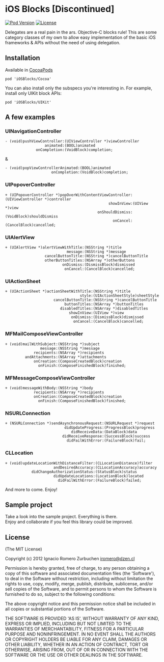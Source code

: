 iOS Blocks [Discontinued] 
============
[![Pod Version](http://img.shields.io/cocoapods/v/iOSBlocks.svg)](http://cocoadocs.org/docsets/iOSBlocks/)
[![License](http://img.shields.io/badge/license-MIT-blue.svg)](http://opensource.org/licenses/MIT)

Delegates are a real pain in the ars. Objective-C blocks rule!
This are some category classes of my own to allow easy implementation of the basic iOS frameworks & APIs without the need of using delegation.

## Installation
Available in [CocoaPods](http://cocoapods.org/?q=iOSBlocks)
```
pod 'iOSBlocks/Cocoa'
```

You can also install only the subspecs you're interesting in. For example, install only UIKit block APIs:
```
pod 'iOSBlocks/UIKit'
```


## A few examples
### UINavigationController
```
- (void)pushViewController:(UIViewController *)viewController
                  animated:(BOOL)animated
              onCompletion:(VoidBlock)completion;
```

&

```
- (void)popViewControllerAnimated:(BOOL)animated
                     onCompletion:(VoidBlock)completion;
```

### UIPopoverController
```
+ (UIPopoverController *)popOverWithContentViewController:(UIViewController *)controller
                                               showInView:(UIView *)view
                                          onShouldDismiss:(VoidBlock)shouldDismiss
                                                 onCancel:(CancelBlock)cancelled;
```

### UIAlertView
```
+ (UIAlertView *)alertViewWithTitle:(NSString *)title
                            message:(NSString *)message
                  cancelButtonTitle:(NSString *)cancelButtonTitle
                  otherButtonTitles:(NSArray *)otherButtons
                          onDismiss:(DismissBlock)dismissed
                           onCancel:(CancelBlock)cancelled;
```

### UIActionSheet
```
+ (UIActionSheet *)actionSheetWithTitle:(NSString *)title
                                  style:(UIActionSheetStyle)sheetStyle
                      cancelButtonTitle:(NSString *)cancelButtonTitle
                           buttonTitles:(NSArray *)buttonTitles
                         disabledTitles:(NSArray *)disabledTitles
                             showInView:(UIView *)view
                              onDismiss:(DismissBlock)dismissed
                               onCancel:(CancelBlock)cancelled;
```

### MFMailComposeViewController
```
+ (void)mailWithSubject:(NSString *)subject
                message:(NSString *)message
             recipients:(NSArray *)recipients
         andAttachments:(NSArray *)attachments
             onCreation:(ComposeCreatedBlock)creation
               onFinish:(ComposeFinishedBlock)finished;
```

### MFMessageComposeViewController
```
+ (void)messageWithBody:(NSString *)body
             recipients:(NSArray *)recipients
             onCreation:(ComposeCreatedBlock)creation
               onFinish:(ComposeFinishedBlock)finished;
```

### NSURLConnection
```
+ (NSURLConnection *)sendAsynchronousRequest:(NSURLRequest *)request
                           didUpdateProgress:(ProgressBlock)progress
                              didReceiveData:(DataBlock)data
                          didReceiveResponse:(SuccessBlock)success
                            didFailWithError:(FailureBlock)fail;
```

### CLLocation
```
+ (void)updateLocationWithDistanceFilter:(CLLocationDistance)filter
                      andDesiredAccuracy:(CLLocationAccuracy)accuracy
            didChangeAuthorizationStatus:(StatusBlock)status
                      didUpdateLocations:(LocationBlock)located
                        didFailWithError:(FailureBlock)failed;
```

And more to come. Enjoy!

## Sample project
Take a look into the sample project. Everything is there.<br>
Enjoy and collaborate if you feel this library could be improved.


## License
(The MIT License)

Copyright (c) 2012 Ignacio Romero Zurbuchen <iromero@dzen.cl>

Permission is hereby granted, free of charge, to any person obtaining a copy of this software and associated documentation files (the 'Software'), to deal in the Software without restriction, including without limitation the rights to use, copy, modify, merge, publish, distribute, sublicense, and/or sell copies of the Software, and to permit persons to whom the Software is furnished to do so, subject to the following conditions:

The above copyright notice and this permission notice shall be included in all copies or substantial portions of the Software.

THE SOFTWARE IS PROVIDED 'AS IS', WITHOUT WARRANTY OF ANY KIND, EXPRESS OR IMPLIED, INCLUDING BUT NOT LIMITED TO THE WARRANTIES OF MERCHANTABILITY, FITNESS FOR A PARTICULAR PURPOSE AND NONINFRINGEMENT. IN NO EVENT SHALL THE AUTHORS OR COPYRIGHT HOLDERS BE LIABLE FOR ANY CLAIM, DAMAGES OR OTHER LIABILITY, WHETHER IN AN ACTION OF CONTRACT, TORT OR OTHERWISE, ARISING FROM, OUT OF OR IN CONNECTION WITH THE SOFTWARE OR THE USE OR OTHER DEALINGS IN THE SOFTWARE.
